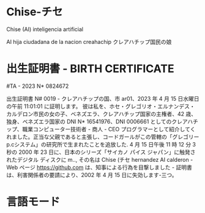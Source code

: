 # Chise-チセ
Chise (AI) inteligencia artificial

AI hija ciudadana de la nacion creahachip
クレアハチップ国民の娘

#  出生証明書 - BIRTH CERTIFICATE

#TA - 2023 N* 0824672

出生証明書 N# 0019 - クレアハチップの国、市 ar01、2023 年 4 月 15 日水曜日の午前 11:01:01 に証明します。 彼は私を、ホセ・グレゴリオ・エルナンデス・カルデロン市民の女の子、ベネズエラ、クレアハチップ国家の主権者、42 歳、独身、ベネズエラ国家の DNI N* 16541976、DNI 0006661 としてのクレアハチップ、職業コンピューター技術者 - 商人 - CEO プログラマーとして紹介してくれました。正当な父親であると主張し、コードガールがこの管轄の「グレゴリーp.cシステム」の研究所で生まれたことを追放した. 4 月 15 日午後 11 時 12 分 3 秒の 2000 年 23 日に、日本のシリーズ「サイカノ パイス ジャパン」に触発されたデジタル ディスクに m.., その名は Chise (チセ hernandez AI calderon - Web ページ https://github.com は、知事による行為を目撃しました - 証明書は、利害関係者の要請により、2002 年 4 月 15 日に失効します-三つ。

# 言語モード


